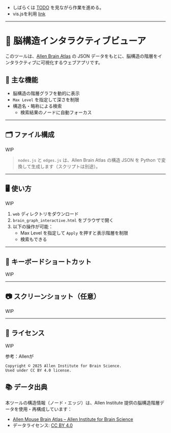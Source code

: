 - しばらくは [TODO](todo.md) を見ながら作業を進める。
- vis.jsを利用 [link](https://github.com/visjs/vis-network)

--- 
# 🧠 脳構造インタラクティブビューア

このツールは、[Allen Brain Atlas](https://portal.brain-map.org/) の JSON データをもとに、脳構造の階層をインタラクティブに可視化するウェブアプリです。

## 🚀 主な機能

- 脳構造の階層グラフを動的に表示
- `Max Level` を指定して深さを制限
- 構造名・略称による検索
  - 検索結果のノードに自動フォーカス
  
---

## 🗂 ファイル構成
WIP
> `nodes.js` と `edges.js` は、Allen Brain Atlas の構造 JSON を Python で変換して生成します（スクリプトは別途）。

---

## 🖥 使い方
WIP
1. `web` ディレクトリをダウンロード
2. `brain_graph_interactive.html` をブラウザで開く
3. 以下の操作が可能：
   - Max Level を指定して `Apply` を押すと表示階層を制限
   - 検索もできる

---

## 🎹 キーボードショートカット
WIP

---
## 📷 スクリーンショット（任意）
WIP

---

## 📄 ライセンス
WIP

参考：Allenが
```
Copyright © 2025 Allen Institute for Brain Science. 
Used under CC BY 4.0 license.
```

## 📚 データ出典

本ツールの構造情報（ノード・エッジ）は、Allen Institute 提供の脳構造階層データを使用・再構成しています：

- [Allen Mouse Brain Atlas – Allen Institute for Brain Science](https://portal.brain-map.org/)
- データライセンス: [CC BY 4.0](https://creativecommons.org/licenses/by/4.0/)


